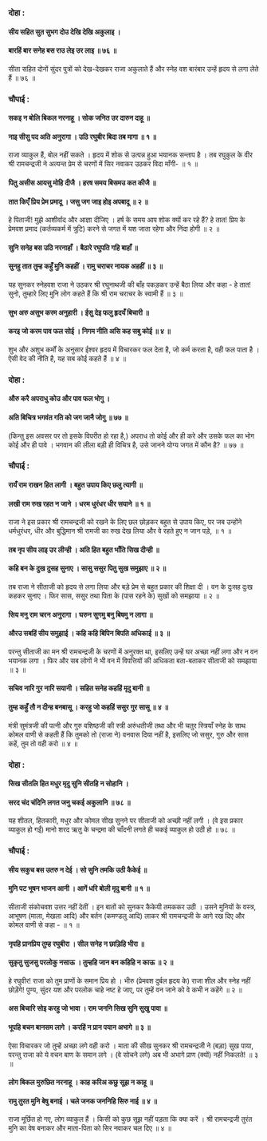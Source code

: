 ### दोहा :

#### सीय सहित सुत सुभग दोउ देखि देखि अकुलाइ ।
#### बारहिं बार सनेह बस राउ लेइ उर लाइ ॥ ७६ ॥

सीता सहित दोनों सुंदर पुत्रों को देख-देखकर राजा अकुलाते हैं और स्नेह वश बारंबार उन्हें हृदय से लगा लेते हैं ॥ ७६ ॥

### चौपाई :

#### सकइ न बोलि बिकल नरनाहू । सोक जनित उर दारुन दाहू ॥
#### नाइ सीसु पद अति अनुरागा । उठि रघुबीर बिदा तब मागा ॥ १ ॥

राजा व्याकुल हैं, बोल नहीं सकते । हृदय में शोक से उत्पन्न हुआ भयानक सन्ताप है । तब रघुकुल के वीर श्री रामचन्द्रजी ने अत्यन्त प्रेम से चरणों में सिर नवाकर उठकर विदा माँगी- ॥ १ ॥

#### पितु असीस आयसु मोहि दीजै । हरष समय बिसमउ कत कीजै ॥
#### तात किएँ प्रिय प्रेम प्रमादू । जसु जग जाइ होइ अपबादू ॥ २ ॥

हे पिताजी! मुझे आशीर्वाद और आज्ञा दीजिए । हर्ष के समय आप शोक क्यों कर रहे हैं? हे तात! प्रिय के प्रेमवश प्रमाद (कर्तव्यकर्म में त्रुटि) करने से जगत में यश जाता रहेगा और निंदा होगी ॥ २ ॥

#### सुनि सनेह बस उठि नरनाहाँ । बैठारे रघुपति गहि बाहाँ ॥
#### सुनहु तात तुम्ह कहुँ मुनि कहहीं । रामु चराचर नायक अहहीं ॥ ३ ॥

यह सुनकर स्नेहवश राजा ने उठकर श्री रघुनाथजी की बाँह पकड़कर उन्हें बैठा लिया और कहा - हे तात! सुनो, तुम्हारे लिए मुनि लोग कहते हैं कि श्री राम चराचर के स्वामी हैं ॥ ३ ॥

#### सुभ अरु असुभ करम अनुहारी । ईसु देइ फलु हृदयँ बिचारी ॥
#### करइ जो करम पाव फल सोई । निगम नीति असि कह सबु कोई ॥ ४ ॥

शुभ और अशुभ कर्मों के अनुसार ईश्वर हृदय में विचारकर फल देता है, जो कर्म करता है, वही फल पाता है । ऐसी वेद की नीति है, यह सब कोई कहते हैं ॥ ४ ॥

### दोहा :

#### औरु करै अपराधु कोउ और पाव फल भोगु ।
#### अति बिचित्र भगवंत गति को जग जानै जोगु ॥ ७७ ॥

(किन्तु इस अवसर पर तो इसके विपरीत हो रहा है,) अपराध तो कोई और ही करे और उसके फल का भोग कोई और ही पावे । भगवान की लीला बड़ी ही विचित्र है, उसे जानने योग्य जगत में कौन है? ॥ ७७ ॥

### चौपाई :

#### रायँ राम राखन हित लागी । बहुत उपाय किए छलु त्यागी ॥
#### लखी राम रुख रहत न जाने । धरम धुरंधर धीर सयाने ॥ १ ॥

राजा ने इस प्रकार श्री रामचन्द्रजी को रखने के लिए छल छोड़कर बहुत से उपाय किए, पर जब उन्होंने धर्मधुरंधर, धीर और बुद्धिमान श्री रामजी का रुख देख लिया और वे रहते हुए न जान पड़े, ॥ १ ॥

#### तब नृप सीय लाइ उर लीन्ही । अति हित बहुत भाँति सिख दीन्ही ॥
#### कहि बन के दुख दुसह सुनाए । सासु ससुर पितु सुख समुझाए ॥ २ ॥

तब राजा ने सीताजी को हृदय से लगा लिया और बड़े प्रेम से बहुत प्रकार की शिक्षा दी । वन के दुःसह दुःख कहकर सुनाए । फिर सास, ससुर तथा पिता के (पास रहने के) सुखों को समझाया ॥ २ ॥

#### सिय मनु राम चरन अनुरागा । घरुन सुगमु बनु बिषमु न लागा ॥
#### औरउ सबहिं सीय समुझाई । कहि कहि बिपिन बिपति अधिकाई ॥ ३ ॥

परन्तु सीताजी का मन श्री रामचन्द्रजी के चरणों में अनुरक्त था, इसलिए उन्हें घर अच्छा नहीं लगा और न वन भयानक लगा । फिर और सब लोगों ने भी वन में विपत्तियों की अधिकता बता-बताकर सीताजी को समझाया ॥ ३ ॥

#### सचिव नारि गुर नारि सयानी । सहित सनेह कहहिं मृदु बानी ॥
#### तुम्ह कहुँ तौ न दीन्ह बनबासू । करहु जो कहहिं ससुर गुर सासू ॥ ४ ॥

मंत्री सुमंत्रजी की पत्नी और गुरु वशिष्ठजी की स्त्री अरुंधतीजी तथा और भी चतुर स्त्रियाँ स्नेह के साथ कोमल वाणी से कहती हैं कि तुमको तो (राजा ने) वनवास दिया नहीं है, इसलिए जो ससुर, गुरु और सास कहें, तुम तो वही करो ॥ ४ ॥

### दोहा :

#### सिख सीतलि हित मधुर मृदु सुनि सीतहि न सोहानि ।
#### सरद चंद चंदिनि लगत जनु चकई अकुलानि ॥ ७८ ॥

यह शीतल, हितकारी, मधुर और कोमल सीख सुनने पर सीताजी को अच्छी नहीं लगी । (वे इस प्रकार व्याकुल हो गईं) मानो शरद ऋतु के चन्द्रमा की चाँदनी लगते ही चकई व्याकुल हो उठी हो ॥ ७८ ॥

### चौपाई :

#### सीय सकुच बस उतरु न देई । सो सुनि तमकि उठी कैकेई ॥
#### मुनि पट भूषन भाजन आनी । आगें धरि बोली मृदु बानी ॥ १ ॥

सीताजी संकोचवश उत्तर नहीं देतीं । इन बातों को सुनकर कैकेयी तमककर उठी । उसने मुनियों के वस्त्र, आभूषण (माला, मेखला आदि) और बर्तन (कमण्डलु आदि) लाकर श्री रामचन्द्रजी के आगे रख दिए और कोमल वाणी से कहा - ॥ १ ॥

#### नृपहि प्रानप्रिय तुम्ह रघुबीरा । सील सनेह न छाड़िहि भीरा ॥
#### सुकृतु सुजसु परलोकु नसाऊ । तुम्हहि जान बन कहिहि न काऊ ॥ २ ॥

हे रघुवीर! राजा को तुम प्राणों के समान प्रिय हो । भीरु (प्रेमवश दुर्बल हृदय के) राजा शील और स्नेह नहीं छोड़ेंगे! पुण्य, सुंदर यश और परलोक चाहे नष्ट हे जाए, पर तुम्हें वन जाने को वे कभी न कहेंगे ॥ २ ॥

#### अस बिचारि सोइ करहु जो भावा । राम जननि सिख सुनि सुखु पावा ॥
#### भूपहि बचन बानसम लागे । करहिं न प्रान पयान अभागे ॥ ३ ॥

ऐसा विचारकर जो तुम्हें अच्छा लगे वही करो । माता की सीख सुनकर श्री रामचन्द्रजी ने (बड़ा) सुख पाया, परन्तु राजा को ये वचन बाण के समान लगे । (वे सोचने लगे) अब भी अभागे प्राण (क्यों) नहीं निकलते! ॥ ३ ॥

#### लोग बिकल मुरुछित नरनाहू । काह करिअ कछु सूझ न काहू ॥
#### रामु तुरत मुनि बेषु बनाई । चले जनक जननिहि सिरु नाई ॥ ४ ॥

राजा मूर्छित हो गए, लोग व्याकुल हैं । किसी को कुछ सूझ नहीं पड़ता कि क्या करें । श्री रामचन्द्रजी तुरंत मुनि का वेष बनाकर और माता-पिता को सिर नवाकर चल दिए ॥ ४ ॥